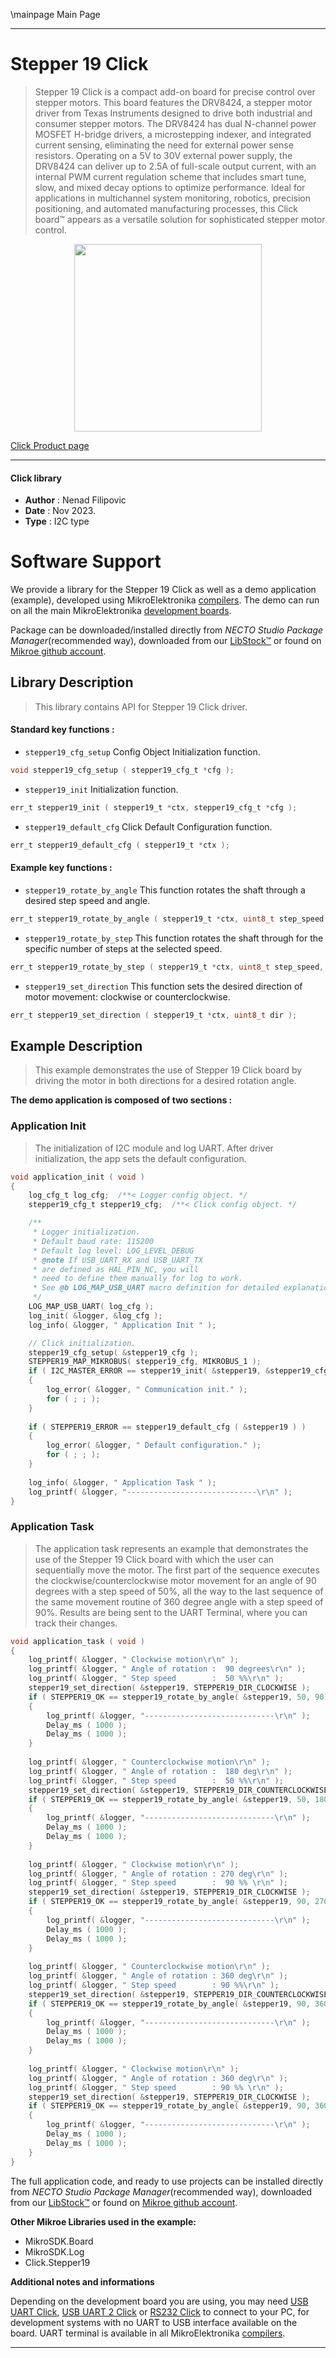 \mainpage Main Page

---
# Stepper 19 Click

> Stepper 19 Click is a compact add-on board for precise control over stepper motors. This board features the DRV8424, a stepper motor driver from Texas Instruments designed to drive both industrial and consumer stepper motors. The DRV8424 has dual N-channel power MOSFET H-bridge drivers, a microstepping indexer, and integrated current sensing, eliminating the need for external power sense resistors. Operating on a 5V to 30V external power supply, the DRV8424 can deliver up to 2.5A of full-scale output current, with an internal PWM current regulation scheme that includes smart tune, slow, and mixed decay options to optimize performance. Ideal for applications in multichannel system monitoring, robotics, precision positioning, and automated manufacturing processes, this Click board™ appears as a versatile solution for sophisticated stepper motor control.

<p align="center">
  <img src="https://download.mikroe.com/images/click_for_ide/stepper19_click.png" height=300px>
</p>

[Click Product page](https://www.mikroe.com/stepper-19-click)

---


#### Click library

- **Author**        : Nenad Filipovic
- **Date**          : Nov 2023.
- **Type**          : I2C type


# Software Support

We provide a library for the Stepper 19 Click
as well as a demo application (example), developed using MikroElektronika
[compilers](https://www.mikroe.com/necto-studio).
The demo can run on all the main MikroElektronika [development boards](https://www.mikroe.com/development-boards).

Package can be downloaded/installed directly from *NECTO Studio Package Manager*(recommended way), downloaded from our [LibStock&trade;](https://libstock.mikroe.com) or found on [Mikroe github account](https://github.com/MikroElektronika/mikrosdk_click_v2/tree/master/clicks).

## Library Description

> This library contains API for Stepper 19 Click driver.

#### Standard key functions :

- `stepper19_cfg_setup` Config Object Initialization function.
```c
void stepper19_cfg_setup ( stepper19_cfg_t *cfg );
```

- `stepper19_init` Initialization function.
```c
err_t stepper19_init ( stepper19_t *ctx, stepper19_cfg_t *cfg );
```

- `stepper19_default_cfg` Click Default Configuration function.
```c
err_t stepper19_default_cfg ( stepper19_t *ctx );
```

#### Example key functions :

- `stepper19_rotate_by_angle` This function rotates the shaft through a desired step speed and angle.
```c
err_t stepper19_rotate_by_angle ( stepper19_t *ctx, uint8_t step_speed, float angle, uint16_t res_360 );
```

- `stepper19_rotate_by_step` This function rotates the shaft through for the specific number of steps at the selected speed.
```c
err_t stepper19_rotate_by_step ( stepper19_t *ctx, uint8_t step_speed, uint16_t steps );
```

- `stepper19_set_direction` This function sets the desired direction of motor movement: clockwise or counterclockwise.
```c
err_t stepper19_set_direction ( stepper19_t *ctx, uint8_t dir );
```

## Example Description

> This example demonstrates the use of Stepper 19 Click board 
> by driving the motor in both directions for a desired rotation angle.

**The demo application is composed of two sections :**

### Application Init

> The initialization of I2C module and log UART.
> After driver initialization, the app sets the default configuration.

```c
void application_init ( void ) 
{
    log_cfg_t log_cfg;  /**< Logger config object. */
    stepper19_cfg_t stepper19_cfg;  /**< Click config object. */

    /** 
     * Logger initialization.
     * Default baud rate: 115200
     * Default log level: LOG_LEVEL_DEBUG
     * @note If USB_UART_RX and USB_UART_TX 
     * are defined as HAL_PIN_NC, you will 
     * need to define them manually for log to work. 
     * See @b LOG_MAP_USB_UART macro definition for detailed explanation.
     */
    LOG_MAP_USB_UART( log_cfg );
    log_init( &logger, &log_cfg );
    log_info( &logger, " Application Init " );

    // Click initialization.
    stepper19_cfg_setup( &stepper19_cfg );
    STEPPER19_MAP_MIKROBUS( stepper19_cfg, MIKROBUS_1 );
    if ( I2C_MASTER_ERROR == stepper19_init( &stepper19, &stepper19_cfg ) ) 
    {
        log_error( &logger, " Communication init." );
        for ( ; ; );
    }
    
    if ( STEPPER19_ERROR == stepper19_default_cfg ( &stepper19 ) )
    {
        log_error( &logger, " Default configuration." );
        for ( ; ; );
    }
    
    log_info( &logger, " Application Task " );
    log_printf( &logger, "-----------------------------\r\n" );
}
```

### Application Task

> The application task represents an example that demonstrates 
> the use of the Stepper 19 Click board with which the user can sequentially move the motor. 
> The first part of the sequence executes the clockwise/counterclockwise motor movement 
> for an angle of 90 degrees with a step speed of 50%, 
> all the way to the last sequence of the same movement routine 
> of 360 degree angle with a step speed of 90%. 
> Results are being sent to the UART Terminal, where you can track their changes.

```c
void application_task ( void ) 
{
    log_printf( &logger, " Clockwise motion\r\n" );
    log_printf( &logger, " Angle of rotation :  90 degrees\r\n" );
    log_printf( &logger, " Step speed        :  50 %%\r\n" );
    stepper19_set_direction( &stepper19, STEPPER19_DIR_CLOCKWISE );
    if ( STEPPER19_OK == stepper19_rotate_by_angle( &stepper19, 50, 90, STEPPER19_STEP_RES_200 ) )
    {
        log_printf( &logger, "-----------------------------\r\n" );
        Delay_ms ( 1000 );
        Delay_ms ( 1000 );
    }
    
    log_printf( &logger, " Counterclockwise motion\r\n" );
    log_printf( &logger, " Angle of rotation :  180 deg\r\n" );
    log_printf( &logger, " Step speed        :  50 %%\r\n" );
    stepper19_set_direction( &stepper19, STEPPER19_DIR_COUNTERCLOCKWISE );
    if ( STEPPER19_OK == stepper19_rotate_by_angle( &stepper19, 50, 180, STEPPER19_STEP_RES_200 ) )
    {
        log_printf( &logger, "-----------------------------\r\n" );
        Delay_ms ( 1000 );
        Delay_ms ( 1000 );
    }
    
    log_printf( &logger, " Clockwise motion\r\n" );
    log_printf( &logger, " Angle of rotation : 270 deg\r\n" );
    log_printf( &logger, " Step speed        :  90 %% \r\n" );
    stepper19_set_direction( &stepper19, STEPPER19_DIR_CLOCKWISE );
    if ( STEPPER19_OK == stepper19_rotate_by_angle( &stepper19, 90, 270, STEPPER19_STEP_RES_200 ) )
    {
        log_printf( &logger, "-----------------------------\r\n" );
        Delay_ms ( 1000 );
        Delay_ms ( 1000 );
    }
    
    log_printf( &logger, " Counterclockwise motion\r\n" );
    log_printf( &logger, " Angle of rotation : 360 deg\r\n" );
    log_printf( &logger, " Step speed        : 90 %%\r\n" );
    stepper19_set_direction( &stepper19, STEPPER19_DIR_COUNTERCLOCKWISE );
    if ( STEPPER19_OK == stepper19_rotate_by_angle( &stepper19, 90, 360, STEPPER19_STEP_RES_200 ) )
    {
        log_printf( &logger, "-----------------------------\r\n" );
        Delay_ms ( 1000 );
        Delay_ms ( 1000 );
    }
    
    log_printf( &logger, " Clockwise motion\r\n" );
    log_printf( &logger, " Angle of rotation : 360 deg\r\n" );
    log_printf( &logger, " Step speed        : 90 %% \r\n" );
    stepper19_set_direction( &stepper19, STEPPER19_DIR_CLOCKWISE );
    if ( STEPPER19_OK == stepper19_rotate_by_angle( &stepper19, 90, 360, STEPPER19_STEP_RES_200 ) )
    {
        log_printf( &logger, "-----------------------------\r\n" );
        Delay_ms ( 1000 );
        Delay_ms ( 1000 );
    }
}
```

The full application code, and ready to use projects can be installed directly from *NECTO Studio Package Manager*(recommended way), downloaded from our [LibStock&trade;](https://libstock.mikroe.com) or found on [Mikroe github account](https://github.com/MikroElektronika/mikrosdk_click_v2/tree/master/clicks).

**Other Mikroe Libraries used in the example:**

- MikroSDK.Board
- MikroSDK.Log
- Click.Stepper19

**Additional notes and informations**

Depending on the development board you are using, you may need
[USB UART Click](https://www.mikroe.com/usb-uart-click),
[USB UART 2 Click](https://www.mikroe.com/usb-uart-2-click) or
[RS232 Click](https://www.mikroe.com/rs232-click) to connect to your PC, for
development systems with no UART to USB interface available on the board. UART
terminal is available in all MikroElektronika
[compilers](https://shop.mikroe.com/compilers).

---
